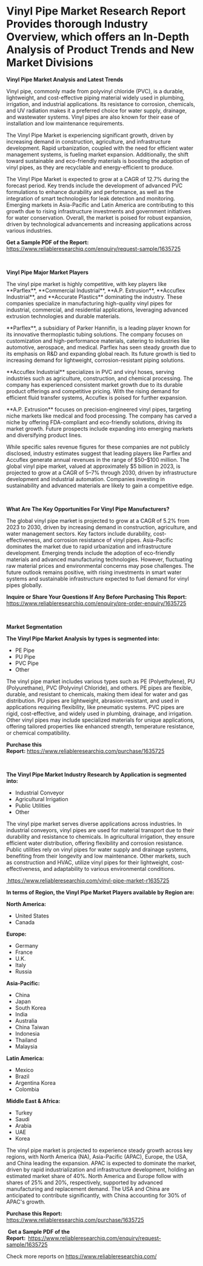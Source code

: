 <p><h1>Vinyl Pipe Market Research Report Provides thorough Industry Overview, which offers an In-Depth Analysis of Product Trends and New Market Divisions</h1></p><p><strong>Vinyl Pipe Market Analysis and Latest Trends</strong></p>
<p><p>Vinyl pipe, commonly made from polyvinyl chloride (PVC), is a durable, lightweight, and cost-effective piping material widely used in plumbing, irrigation, and industrial applications. Its resistance to corrosion, chemicals, and UV radiation makes it a preferred choice for water supply, drainage, and wastewater systems. Vinyl pipes are also known for their ease of installation and low maintenance requirements.</p><p>The Vinyl Pipe Market is experiencing significant growth, driven by increasing demand in construction, agriculture, and infrastructure development. Rapid urbanization, coupled with the need for efficient water management systems, is fueling market expansion. Additionally, the shift toward sustainable and eco-friendly materials is boosting the adoption of vinyl pipes, as they are recyclable and energy-efficient to produce.</p><p>The Vinyl Pipe Market is expected to grow at a CAGR of 12.7% during the forecast period. Key trends include the development of advanced PVC formulations to enhance durability and performance, as well as the integration of smart technologies for leak detection and monitoring. Emerging markets in Asia-Pacific and Latin America are contributing to this growth due to rising infrastructure investments and government initiatives for water conservation. Overall, the market is poised for robust expansion, driven by technological advancements and increasing applications across various industries.</p></p>
<p><strong>Get a Sample PDF of the Report:&nbsp;</strong> <a href="https://www.reliableresearchiq.com/enquiry/request-sample/1635725?utm_campaign=2201&utm_medium=2&utm_source=Github&utm_content=ia&utm_term=25012025&utm_id=vinyl-pipe">https://www.reliableresearchiq.com/enquiry/request-sample/1635725</a></p>
<p>&nbsp;</p>
<p><strong>Vinyl Pipe Major Market Players</strong></p>
<p><p>The vinyl pipe market is highly competitive, with key players like **Parflex**, **Commercial Industrial**, **A.P. Extrusion**, **Accuflex Industrial**, and **Accurate Plastics** dominating the industry. These companies specialize in manufacturing high-quality vinyl pipes for industrial, commercial, and residential applications, leveraging advanced extrusion technologies and durable materials.</p><p>**Parflex**, a subsidiary of Parker Hannifin, is a leading player known for its innovative thermoplastic tubing solutions. The company focuses on customization and high-performance materials, catering to industries like automotive, aerospace, and medical. Parflex has seen steady growth due to its emphasis on R&D and expanding global reach. Its future growth is tied to increasing demand for lightweight, corrosion-resistant piping solutions.</p><p>**Accuflex Industrial** specializes in PVC and vinyl hoses, serving industries such as agriculture, construction, and chemical processing. The company has experienced consistent market growth due to its durable product offerings and competitive pricing. With the rising demand for efficient fluid transfer systems, Accuflex is poised for further expansion.</p><p>**A.P. Extrusion** focuses on precision-engineered vinyl pipes, targeting niche markets like medical and food processing. The company has carved a niche by offering FDA-compliant and eco-friendly solutions, driving its market growth. Future prospects include expanding into emerging markets and diversifying product lines.</p><p>While specific sales revenue figures for these companies are not publicly disclosed, industry estimates suggest that leading players like Parflex and Accuflex generate annual revenues in the range of $50–$100 million. The global vinyl pipe market, valued at approximately $5 billion in 2023, is projected to grow at a CAGR of 5–7% through 2030, driven by infrastructure development and industrial automation. Companies investing in sustainability and advanced materials are likely to gain a competitive edge.</p></p>
<p>&nbsp;</p>
<p><strong>What Are The Key Opportunities For Vinyl Pipe Manufacturers?</strong></p>
<p><p>The global vinyl pipe market is projected to grow at a CAGR of 5.2% from 2023 to 2030, driven by increasing demand in construction, agriculture, and water management sectors. Key factors include durability, cost-effectiveness, and corrosion resistance of vinyl pipes. Asia-Pacific dominates the market due to rapid urbanization and infrastructure development. Emerging trends include the adoption of eco-friendly materials and advanced manufacturing technologies. However, fluctuating raw material prices and environmental concerns may pose challenges. The future outlook remains positive, with rising investments in smart water systems and sustainable infrastructure expected to fuel demand for vinyl pipes globally.</p></p>
<p><strong>Inquire or Share Your Questions If Any Before Purchasing This Report:</strong> <a href="https://www.reliableresearchiq.com/enquiry/pre-order-enquiry/1635725?utm_campaign=2201&utm_medium=2&utm_source=Github&utm_content=ia&utm_term=25012025&utm_id=vinyl-pipe">https://www.reliableresearchiq.com/enquiry/pre-order-enquiry/1635725</a></p>
<p>&nbsp;</p>
<p><strong>Market Segmentation</strong></p>
<p><strong>The Vinyl Pipe Market Analysis by types is segmented into:</strong></p>
<p><ul><li>PE Pipe</li><li>PU Pipe</li><li>PVC Pipe</li><li>Other</li></ul></p>
<p><p>The vinyl pipe market includes various types such as PE (Polyethylene), PU (Polyurethane), PVC (Polyvinyl Chloride), and others. PE pipes are flexible, durable, and resistant to chemicals, making them ideal for water and gas distribution. PU pipes are lightweight, abrasion-resistant, and used in applications requiring flexibility, like pneumatic systems. PVC pipes are rigid, cost-effective, and widely used in plumbing, drainage, and irrigation. Other vinyl pipes may include specialized materials for unique applications, offering tailored properties like enhanced strength, temperature resistance, or chemical compatibility.</p></p>
<p><strong>Purchase this Report:&nbsp;</strong><a href="https://www.reliableresearchiq.com/purchase/1635725?utm_campaign=2201&utm_medium=2&utm_source=Github&utm_content=ia&utm_term=25012025&utm_id=vinyl-pipe">https://www.reliableresearchiq.com/purchase/1635725</a></p>
<p>&nbsp;</p>
<p><strong>The Vinyl Pipe Market Industry Research by Application is segmented into:</strong></p>
<p><ul><li>Industrial Conveyor</li><li>Agricultural Irrigation</li><li>Public Utilities</li><li>Other</li></ul></p>
<p><p>The vinyl pipe market serves diverse applications across industries. In industrial conveyors, vinyl pipes are used for material transport due to their durability and resistance to chemicals. In agricultural irrigation, they ensure efficient water distribution, offering flexibility and corrosion resistance. Public utilities rely on vinyl pipes for water supply and drainage systems, benefiting from their longevity and low maintenance. Other markets, such as construction and HVAC, utilize vinyl pipes for their lightweight, cost-effectiveness, and adaptability to various environmental conditions.</p></p>
<p><a href="https://www.reliableresearchiq.com/vinyl-pipe-market-r1635725?utm_campaign=2201&utm_medium=2&utm_source=Github&utm_content=ia&utm_term=25012025&utm_id=vinyl-pipe">&nbsp;https://www.reliableresearchiq.com/vinyl-pipe-market-r1635725</a></p>
<p><strong>In terms of Region, the Vinyl Pipe Market Players available by Region are:</strong></p>
<p>
    <p> <strong> North America: </strong>
        <ul>
            <li>United States</li>
            <li>Canada</li>
        </ul>
        </p> 
    <p> <strong> Europe: </strong>
        <ul>
            <li>Germany</li>
            <li>France</li>
            <li>U.K.</li>
            <li>Italy</li>
            <li>Russia</li>
        </ul>
        </p> 
    <p> <strong> Asia-Pacific: </strong>
        <ul>
            <li>China</li>
            <li>Japan</li>
            <li>South Korea</li>
            <li>India</li>
            <li>Australia</li>
            <li>China Taiwan</li>
            <li>Indonesia</li>
            <li>Thailand</li>
            <li>Malaysia</li>
        </ul>
        </p> 
    <p> <strong> Latin America: </strong>
        <ul>
            <li>Mexico</li>
            <li>Brazil</li>
            <li>Argentina Korea</li>
            <li>Colombia</li>
        </ul>
        </p> 
    <p> <strong> Middle East & Africa: </strong>
        <ul>
            <li>Turkey</li>
            <li>Saudi</li>
            <li>Arabia</li>
            <li>UAE</li>
            <li>Korea</li>
        </ul>
    </p>
    </p>
<p><p>The vinyl pipe market is projected to experience steady growth across key regions, with North America (NA), Asia-Pacific (APAC), Europe, the USA, and China leading the expansion. APAC is expected to dominate the market, driven by rapid industrialization and infrastructure development, holding an estimated market share of 40%. North America and Europe follow with shares of 25% and 20%, respectively, supported by advanced manufacturing and replacement demand. The USA and China are anticipated to contribute significantly, with China accounting for 30% of APAC's growth.</p></p>
<p><strong>Purchase this Report: </strong><a href="https://www.reliableresearchiq.com/purchase/1635725?utm_campaign=2201&utm_medium=2&utm_source=Github&utm_content=ia&utm_term=25012025&utm_id=vinyl-pipe">https://www.reliableresearchiq.com/purchase/1635725</a></p>
<p>&nbsp;<strong>Get a Sample PDF of the Report:&nbsp;&nbsp;</strong><a href="https://www.reliableresearchiq.com/enquiry/request-sample/1635725?utm_campaign=2201&utm_medium=2&utm_source=Github&utm_content=ia&utm_term=25012025&utm_id=vinyl-pipe">https://www.reliableresearchiq.com/enquiry/request-sample/1635725</a></p>
<p><strong></strong></p>
<p>Check more reports on <a href="https://www.reliableresearchiq.com/?utm_campaign=2201&utm_medium=2&utm_source=Github&utm_content=ia&utm_term=25012025&utm_id=vinyl-pipe">https://www.reliableresearchiq.com/</a></p>